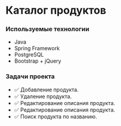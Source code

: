 # Каталог продуктов

### Используемые технологии

- Java
- Spring Framework
- PostgreSQL
- Bootstrap + jQuery

### Задачи проекта

- :white_check_mark: Добавление продукта.
- :white_check_mark: Удаление продукта.
- :white_check_mark: Редактирование описания продукта.
- :white_check_mark: Редактирование описания продукта.
- :white_check_mark: Поиск продукта по названию.


